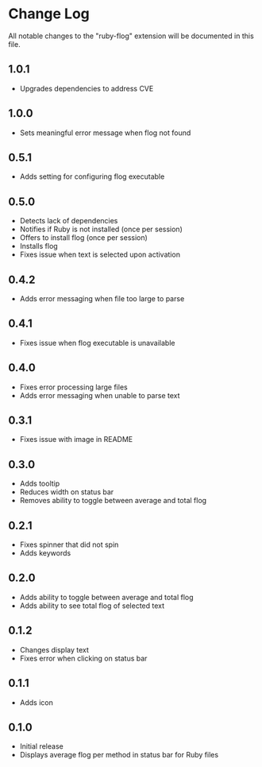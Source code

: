 # Change Log

All notable changes to the "ruby-flog" extension will be documented in this file.

## 1.0.1

- Upgrades dependencies to address CVE

## 1.0.0

- Sets meaningful error message when flog not found

## 0.5.1

- Adds setting for configuring flog executable

## 0.5.0

- Detects lack of dependencies
- Notifies if Ruby is not installed (once per session)
- Offers to install flog (once per session)
- Installs flog
- Fixes issue when text is selected upon activation

## 0.4.2

- Adds error messaging when file too large to parse

## 0.4.1

- Fixes issue when flog executable is unavailable

## 0.4.0

- Fixes error processing large files
- Adds error messaging when unable to parse text

## 0.3.1

- Fixes issue with image in README

## 0.3.0

- Adds tooltip
- Reduces width on status bar
- Removes ability to toggle between average and total flog

## 0.2.1

- Fixes spinner that did not spin
- Adds keywords

## 0.2.0

- Adds ability to toggle between average and total flog
- Adds ability to see total flog of selected text

## 0.1.2

- Changes display text
- Fixes error when clicking on status bar

## 0.1.1

- Adds icon

## 0.1.0

- Initial release
- Displays average flog per method in status bar for Ruby files